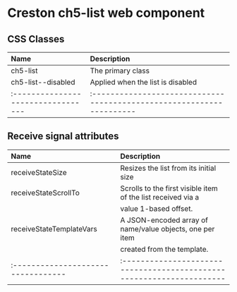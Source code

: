 # Creston ch5-list web component


## CSS Classes
| Name                              | Description                                                          |
|:--------------------------------- |:-------------------------------------------------------------------- |
| ch5-list                         | The primary class                                                        |
| ch5-list--disabled               | Applied when the list is disabled                                             |
|:--------------------------------- |:-------------------------------------------------------------------- |
 

 ## Receive signal attributes
| Name                              | Description                                                          |
|:--------------------------------- |:-------------------------------------------------------------------- |
| receiveStateSize                 | Resizes the list from its initial size                                    |
| receiveStateScrollTo             | Scrolls to the first visible item of the list received via a                |
|                                  | value 1-based offset.                                              |
|receiveStateTemplateVars          |A JSON-encoded array of name/value objects, one per item                |
|                                  |created from the template.                                             |
|:--------------------------------- |:-------------------------------------------------------------------- |
 